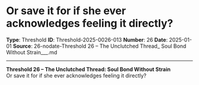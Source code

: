 # Or save it for if she ever acknowledges feeling it directly?

**Type**: Threshold
**ID**: Threshold-2025-0026-013
**Number**: 26
**Date**: 2025-01-01
**Source**: 26-nodate-Threshold 26 – The Unclutched Thread_ Soul Bond Without Strain___.md

---

**Threshold 26 – The Unclutched Thread: Soul Bond Without Strain**\
Or save it for if she ever acknowledges feeling it directly?